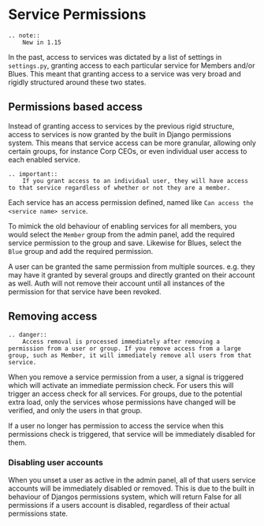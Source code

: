 # Service Permissions
```eval_rst
.. note::
    New in 1.15
```

In the past, access to services was dictated by a list of settings in `settings.py`, granting access to each particular service for Members and/or Blues. This meant that granting access to a service was very broad and rigidly structured around these two states.

## Permissions based access

Instead of granting access to services by the previous rigid structure, access to services is now granted by the built in Django permissions system. This means that service access can be more granular, allowing only certain groups, for instance Corp CEOs, or even individual user access to each enabled service.

```eval_rst
.. important::
    If you grant access to an individual user, they will have access to that service regardless of whether or not they are a member.
```

Each service has an access permission defined, named like `Can access the <service name> service`.

To mimick the old behaviour of enabling services for all members, you would select the `Member` group from the admin panel, add the required service permission to the group and save. Likewise for Blues, select the `Blue` group and add the required permission.

A user can be granted the same permission from multiple sources. e.g. they may have it granted by several groups and directly granted on their account as well. Auth will not remove their account until all instances of the permission for that service have been revoked.

## Removing access

```eval_rst
.. danger::
    Access removal is processed immediately after removing a permission from a user or group. If you remove access from a large group, such as Member, it will immediately remove all users from that service.
```

When you remove a service permission from a user, a signal is triggered which will activate an immediate permission check. For users this will trigger an access check for all services. For groups, due to the potential extra load,  only the services whose permissions have changed will be verified, and only the users in that group.

If a user no longer has permission to access the service when this permissions check is triggered, that service will be immediately disabled for them.

### Disabling user accounts

When you unset a user as active in the admin panel, all of that users service accounts will be immediately disabled or removed. This is due to the built in behaviour of Djangos permissions system, which will return False for all permissions if a users account is disabled, regardless of their actual permissions state.
